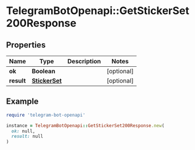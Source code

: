# TelegramBotOpenapi::GetStickerSet200Response

## Properties

| Name | Type | Description | Notes |
| ---- | ---- | ----------- | ----- |
| **ok** | **Boolean** |  | [optional] |
| **result** | [**StickerSet**](StickerSet.md) |  | [optional] |

## Example

```ruby
require 'telegram-bot-openapi'

instance = TelegramBotOpenapi::GetStickerSet200Response.new(
  ok: null,
  result: null
)
```

